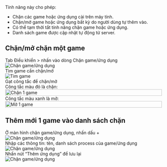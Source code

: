 Tính năng này cho phép:

-   Chặn các game hoặc ứng dụng cài trên máy tính.
-   Chặn/mở game hoặc ứng dụng bất kỳ do người dùng tự thêm vào.
-   Có thể tạm thời tắt tính năng chặn game hoặc ứng dụng.
-   Danh sách game được cập nhật tự động từ server.

## Chặn/mở chặn một game

  <div class="guide-container guide-grid grid--3-cols">
    <div class="guide-card">
      <div class="guide-title guide-title--15 guide-title--bullet">Tab Điều khiển > nhấn vào dòng Chặn game/ứng dụng</div>
      <div class="guide-content guide-content--85">      
        <img src="../../img/ip20.png" alt="Chặn game/ứng dụng">
      </div>
    </div>
    <div class="guide-card">
      <div class="guide-title guide-title--15 guide-title--bullet">Tìm game cần chặn/mở</div>
      <div class="guide-content guide-content--85">      
        <img src="../../img/ip21.png" alt="Tim game">
      </div>
    </div>
    <div class="guide-card">
      <div class="guide-title guide-title--15 guide-title--bullet">Gạt công tắc để chặn/mở</div>
      <div class="guide-content  guide-content--85">      
          <div style="display:flex; flex-direction: column;">
            <div>Công tắc màu đỏ là chặn:</div>
            <div>
                <img src="../../img/block-a-game.png" alt="Chặn 1 game" style="display: block; width: 100%;">
            </div>
            <div>Công tắc màu xanh là mở:</div>
            <div>
                <img src="../../img/allow-a-game.png" alt="Mở 1 game" style="display: block; width: 100%;">
            </div>
          </div>
      </div>
    </div>
  </div>

## Thêm mới 1 game vào danh sách chặn

  <div class="guide-container guide-grid grid--3-cols">
    <div class="guide-card">
      <div class="guide-title guide-title--15 guide-title--bullet">Ở màn hình chặn game/ứng dụng, nhấn dấu +</div>
      <div class="guide-content guide-content--85">  
        <img src="../../img/ip22.png" alt="Chặn game/ứng dụng">
      </div>
    </div>
    <div class="guide-card">
      <div class="guide-title guide-title--15 guide-title--bullet">Nhập các thông tin: tên, danh sách process của game/ứng dụng</div>
      <div class="guide-content guide-content--85">  
        <img src="../../img/ip23.png" alt="Chặn game/ứng dụng">
      </div>
    </div>
    <div class="guide-card">
      <div class="guide-title guide-title--15 guide-title--bullet">Nhấn nút “Thêm ứng dụng” để lưu lại</div>
      <div class="guide-content guide-content--85">  
        <img src="../../img/ip24.png" alt="Chặn game/ứng dụng">
      </div>
    </div>    
  </div>
